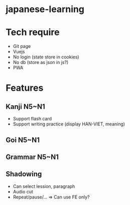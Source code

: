 # japanese-learning

# Tech require
+ Git page
+ Vuejs
+ No login (state store in cookies)
+ No db (store as json in js?)
+ PWA
# Features
## Kanji N5~N1
+ Support flash card
+ Support writing practice (display HAN-VIET, meaning)
## Goi N5~N1
## Grammar N5~N1
## Shadowing
+ Can select lession, paragraph
+ Audio cut
+ Repeat/pause/...
=> Can use FE only?
